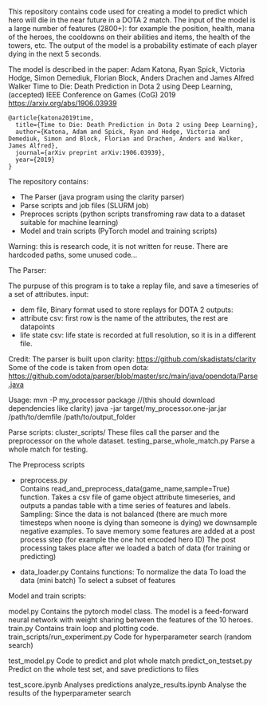 This repository contains code used for creating a model to predict which hero will die in the near future in a DOTA 2 match.
The input of the model is a large number of features (2800+): for example the position, health, mana of the heroes, the cooldowns on their abilities and items, the health of the towers, etc. 
The output of the model is a probability estimate of each player dying in the next 5 seconds.

The model is described in the paper:
Adam Katona, Ryan Spick, Victoria Hodge, Simon Demediuk, Florian Block, Anders Drachen and James Alfred Walker
Time to Die: Death Prediction in Dota 2 using Deep Learning, (accepted) IEEE Conference on Games (CoG) 2019
https://arxiv.org/abs/1906.03939

```
@article{katona2019time,
  title={Time to Die: Death Prediction in Dota 2 using Deep Learning},
  author={Katona, Adam and Spick, Ryan and Hodge, Victoria and Demediuk, Simon and Block, Florian and Drachen, Anders and Walker, James Alfred},
  journal={arXiv preprint arXiv:1906.03939},
  year={2019}
}
```


The repository contains:
 - The Parser (java program using the clarity parser)
 - Parse scripts and job files (SLURM job)
 - Preproces scripts (python scripts transfroming raw data to a dataset suitable for machine learning)
 - Model and train scripts (PyTorch model and training scripts)

Warning: this is research code, it is not written for reuse. There are hardcoded paths, some unused code...


The Parser:

The purpuse of this program is to take a replay file, and save a timeseries of a set of attributes.
input: 
- dem file,  Binary format used to store replays for DOTA 2
outputs:
- attribute csv: first row is the name of the attributes, the rest are datapoints
- life state csv: life state is recorded at full resolution, so it is in a different file.

Credit:
The parser is built upon clarity: https://github.com/skadistats/clarity
Some of the code is taken from open dota: https://github.com/odota/parser/blob/master/src/main/java/opendota/Parse.java

Usage:
mvn -P my_processor package     //(this should download dependencies like clarity)
java -jar target/my_processor.one-jar.jar /path/to/demfile /path/to/output_folder


Parse scripts:
cluster_scripts/   These files call the parser and the preprocessor on the whole dataset.
testing_parse_whole_match.py   Parse a whole match for testing.


The Preprocess scripts

- preprocess.py  
Contains read_and_preprocess_data(game_name,sample=True) function. Takes a csv file of game object attribute timeseries, and outputs a pandas table with a time series of features and labels.
Sampling: Since the data is not balanced (there are much more timesteps when noone is dying than someone is dying) we downsample negative examples.
To save memory some features are added at a post process step (for example the one hot encoded hero ID)
The post processing takes place after we loaded a batch of data (for training or predicting)

- data_loader.py
Contains functions:
To normalize the data 
To load the data (mini batch)
To select a subset of features


Model and train scripts:

model.py  Contains the pytorch model class. The model is a feed-forward neural network with weight sharing between the features of the 10 heroes.
train.py  Contains train loop and plotting code. 
train_scripts/run_experiment.py  Code for hyperparameter search (random search)

test_model.py  Code to predict and plot whole match
predict_on_testset.py  Predict on the whole test set, and save predictions to files


test_score.ipynb  Analyses predictions
analyze_results.ipynb  Analyse the results of the hyperparameter search

